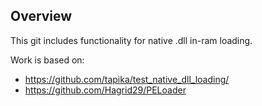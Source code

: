 ## Overview

This git includes functionality for native .dll in-ram loading.

Work is based on:
- https://github.com/tapika/test_native_dll_loading/
- https://github.com/Hagrid29/PELoader

